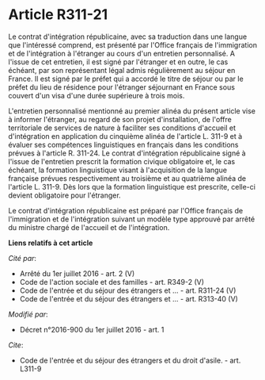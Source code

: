 # Article R311-21

Le contrat d'intégration républicaine, avec sa traduction dans une langue que l'intéressé comprend, est présenté par l'Office
français de l'immigration et de l'intégration à l'étranger au cours d'un entretien personnalisé. A l'issue de cet entretien,
il est signé par l'étranger et en outre, le cas échéant, par son représentant légal admis régulièrement au séjour en France.
Il est signé par le préfet qui a accordé le titre de séjour ou par le préfet du lieu de résidence pour l'étranger séjournant
en France sous couvert d'un visa d'une durée supérieure à trois mois. 

L'entretien personnalisé mentionné au premier alinéa du présent article vise à informer l'étranger, au regard de son projet
d'installation, de l'offre territoriale de services de nature à faciliter ses conditions d'accueil et d'intégration en
application du cinquième alinéa de l'article L. 311-9 et à évaluer ses compétences linguistiques en français dans les
conditions prévues à l'article R. 311-24. Le contrat d'intégration républicaine signé à l'issue de l'entretien prescrit la
formation civique obligatoire et, le cas échéant, la formation linguistique visant à l'acquisition de la langue française
prévues respectivement au troisième et au quatrième alinéa de l'article L. 311-9. Dès lors que la formation linguistique est
prescrite, celle-ci devient obligatoire pour l'étranger. 

Le contrat d'intégration républicaine est préparé par l'Office français de l'immigration et de l'intégration suivant un
modèle type approuvé par arrêté du ministre chargé de l'accueil et de l'intégration.

**Liens relatifs à cet article**

_Cité par_:

  - Arrêté du 1er juillet 2016 - art. 2 (V)
  - Code de l'action sociale et des familles - art. R349-2 (V)
  - Code de l'entrée et du séjour des étrangers et ... - art. R311-24 (V)
  - Code de l'entrée et du séjour des étrangers et ... - art. R313-40 (V)

_Modifié par_:

  - Décret n°2016-900 du 1er juillet 2016 - art. 1

_Cite_:

  - Code de l'entrée et du séjour des étrangers et du droit d'asile. - art. L311-9
